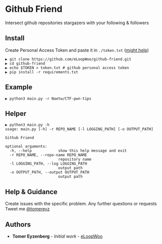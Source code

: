 # Github Friend

Intersect github repositories stargazers with your following & followers

## Install

Create Personal Access Token and paste it in `./token.txt` ([might help](https://help.github.com/en/github/authenticating-to-github/creating-a-personal-access-token-for-the-command-line))

```
▶ git clone https://github.com/eLoopWoo/github-friend.git
▶ cd github-friend
▶ echo $TOKEN > token.txt # github personal access token
▶ pip install -r requirements.txt
```

## Example

```
▶ python3 main.py -r Naetw/CTF-pwn-tips
```

## Helper

```
▶ python3 main.py -h
usage: main.py [-h] -r REPO_NAME [-l LOGGING_PATH] [-o OUTPUT_PATH]

Github Friend

optional arguments:
  -h, --help            show this help message and exit
  -r REPO_NAME, --repo-name REPO_NAME
                        repository name
  -l LOGGING_PATH, --log LOGGING_PATH
                        output path
  -o OUTPUT_PATH, --output OUTPUT_PATH
                        output path
```

## Help & Guidance

Create issues with the specific problem.
Any further questions or requests Tweet me [@tomereyz](https://twitter.com/tomereyz)

## Authors

* **Tomer Eyzenberg** - *Initial work* - [eLoopWoo](https://github.com/eLoopWoo)
